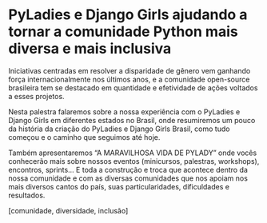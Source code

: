 PyLadies e Django Girls ajudando a tornar a comunidade Python mais diversa e mais inclusiva
======


Iniciativas centradas em resolver a disparidade de gênero vem ganhando força internacionalmente nos últimos anos, e a comunidade open-source brasileira tem se destacado em quantidade e efetividade de ações voltados a esses projetos.


Nesta palestra falaremos sobre a nossa experiência com o PyLadies e Django Girls em diferentes estados no Brasil, onde resumiremos um pouco da história da criação do PyLadies e Django Girls Brasil, como tudo começou e o caminho que seguimos até hoje. 


Também apresentaremos “A MARAVILHOSA VIDA DE PYLADY” onde vocês conhecerão mais sobre nossos eventos (minicursos, palestras, workshops), encontros, sprints… E toda a construção e troca que acontece dentro da nossa comunidade e com as diversas comunidades que nos apoiam nos mais diversos cantos do país, suas particularidades, dificuldades e resultados. 


[comunidade, diversidade, inclusão]
